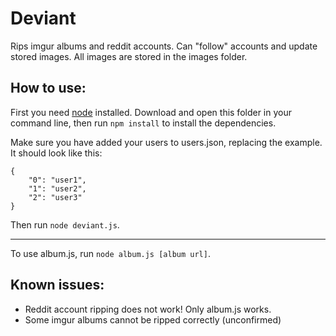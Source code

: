 Deviant
=======

Rips imgur albums and reddit accounts. Can "follow" accounts and update stored images. All images are stored in the images folder.

How to use:
-----------

First you need [node](https://nodejs.org/) installed. Download and open this folder in your command line, then run `npm install` to install the dependencies.

Make sure you have added your users to users.json, replacing the example. It should look like this:

```
{
    "0": "user1",
    "1": "user2",
    "2": "user3"
}
```

Then run `node deviant.js`.

-------

To use album.js, run `node album.js [album url]`.


Known issues:
-------------

* Reddit account ripping does not work! Only album.js works.
* Some imgur albums cannot be ripped correctly (unconfirmed)
